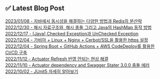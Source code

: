 
## ✅ Latest Blog Post

[2023/01/08 - 자바에서 동시성을 해결하는 다양한 방법과 Redis의 분산락](https://dkswnkk.tistory.com/681) <br/>
[2022/12/30 - 해시 자료구조와, 해시 충돌 그리고 Java의 HashMap 동작 방법](https://dkswnkk.tistory.com/679) <br/>
[2022/12/17 - [Java] Checked Exception과 UnChecked Exception](https://dkswnkk.tistory.com/677) <br/>
[2022/12/04 - 가비아 + Linux + Nginx + Cerbot/SSL을 활용한 https 설정](https://dkswnkk.tistory.com/675) <br/>
[2022/12/04 - Spring Boot + GitHub Actions + AWS CodeDeploy를 활용한 CI/CD 구축](https://dkswnkk.tistory.com/674) <br/>
[2022/11/12 - Actuator Refresh 반영 안되는 현상 해결](https://dkswnkk.tistory.com/673) <br/>
[2022/11/10 - Actuator dependency and Swagger Stater 3.0.0 충돌 에러](https://dkswnkk.tistory.com/672) <br/>
[2022/10/02 - JUnit5 자세히 알아보기](https://dkswnkk.tistory.com/667) <br/>
